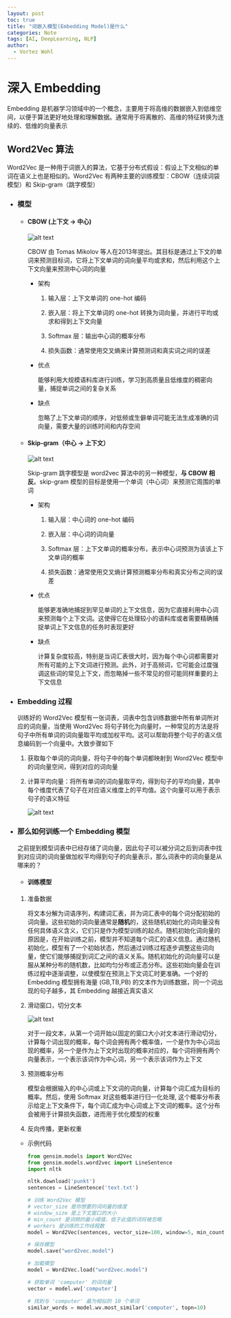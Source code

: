 ```yaml
---
layout: post
toc: true
title: "词嵌入模型(Embedding Model)是什么"
categories: Note
tags: [AI, DeepLearning, NLP]
author:
  - Vortez Wohl
---
```

# 深入 Embedding

Embedding 是机器学习领域中的一个概念，主要用于将高维的数据嵌入到低维空间，以便于算法更好地处理和理解数据。通常用于将离散的、高维的特征转换为连续的、低维的向量表示

## Word2Vec 算法

Word2Vec 是一种用于词嵌入的算法，它基于分布式假设：假设上下文相似的单词在语义上也是相似的。Word2Vec 有两种主要的训练模型：CBOW（连续词袋模型）和 Skip-gram（跳字模型）

- ### 模型

    - #### CBOW (上下文 -> 中心)

        ![alt text](/images/Embedding/image.png)

        CBOW 由 Tomas Mikolov 等人在2013年提出。其目标是通过上下文的单词来预测目标词，它将上下文单词的词向量平均或求和，然后利用这个上下文向量来预测中心词的向量

        - 架构

            1. 输入层：上下文单词的 one-hot 编码
            
            2. 嵌入层：将上下文单词的 one-hot 转换为词向量，并进行平均或求和得到上下文向量

            3. Softmax 层：输出中心词的概率分布

            4. 损失函数：通常使用交叉熵来计算预测词和真实词之间的误差

        - 优点

            能够利用大规模语料库进行训练，学习到高质量且低维度的稠密向量，捕捉单词之间的复杂关系
        
        - 缺点

            忽略了上下文单词的顺序，对低频或生僻单词可能无法生成准确的词向量，需要大量的训练时间和内存空间

    - #### Skip-gram（中心 -> 上下文）

        ![alt text](/images/Embedding/image-1.png)

        Skip-gram 跳字模型是 word2vec 算法中的另一种模型，**与 CBOW 相反**。skip-gram 模型的目标是使用一个单词（中心词）来预测它周围的单词

        - 架构

            1. 输入层：中心词的 one-hot 编码

            2. 嵌入层：中心词的词向量

            3. Softmax 层：上下文单词的概率分布，表示中心词预测为该该上下文单词的概率

            4. 损失函数：通常使用交叉熵计算预测概率分布和真实分布之间的误差

        - 优点

            能够更准确地捕捉到罕见单词的上下文信息，因为它直接利用中心词来预测每个上下文词。这使得它在处理较小的语料库或者需要精确捕捉单词上下文信息的任务时表现更好

        - 缺点

            计算复杂度较高，特别是当词汇表很大时，因为每个中心词都需要对所有可能的上下文词进行预测。此外，对于高频词，它可能会过度强调这些词的常见上下文，而忽略掉一些不常见的但可能同样重要的上下文信息

- ### Embedding 过程

    训练好的 Word2Vec 模型有一张词表，词表中包含训练数据中所有单词所对应的词向量，当使用 Word2Vec 将句子转化为向量时，一种常见的方法是将句子中所有单词的词向量取平均或加权平均。这可以帮助将整个句子的语义信息编码到一个向量中。大致步骤如下

    1. 获取每个单词的词向量，将句子中的每个单词都映射到 Word2Vec 模型中的词向量空间，得到对应的词向量

    2. 计算平均向量：将所有单词的词向量取平均，得到句子的平均向量，其中每个维度代表了句子在对应语义维度上的平均值。这个向量可以用于表示句子的语义特征

        ![alt text](/images/Embedding/image-2.png)

- ### 那么如何训练一个 Embedding 模型

    之前提到模型词表中已经存储了词向量，因此句子可以被分词之后到词表中找到对应词的词向量做加权平均得到句子的向量表示，那么词表中的词向量是从哪来的？

    - #### 训练模型

    1. 准备数据

        将文本分解为词语序列，构建词汇表，并为词汇表中的每个词分配初始的词向量。这些初始的词向量通常是**随机**的，这些随机初始化的词向量没有任何具体语义含义，它们只是作为模型训练的起点。随机初始化词向量的原因是，在开始训练之前，模型并不知道每个词汇的语义信息。通过随机初始化，模型有了一个初始状态，然后通过训练过程逐步调整这些词向量，使它们能够捕捉到词汇之间的语义关系。随机初始化的词向量可以是服从某种分布的随机数，比如均匀分布或正态分布。这些初始向量会在训练过程中逐渐调整，以使模型在预测上下文词汇时更准确。一个好的 Embedding 模型拥有海量 (GB,TB,PB) 的文本作为训练数据，同一个词出现的句子越多，其 Embedding 越接近真实语义

    2. 滑动窗口，切分文本

        ![alt text](/images/Embedding/image-3.png)

        对于一段文本，从第一个词开始以固定的窗口大小对文本进行滑动切分，计算每个词出现的概率，每个词会拥有两个概率值，一个是作为中心词出现的概率，另一个是作为上下文时出现的概率对应的，每个词将拥有两个向量表示，一个表示该词作为中心词，另一个表示该词作为上下文

    3. 预测概率分布

        模型会根据输入的中心词或上下文词的词向量，计算每个词汇成为目标的概率。然后，使用 Softmax 对这些概率进行归一化处理, 这个概率分布表示给定上下文条件下，每个词汇成为中心词或上下文词的概率。这个分布会被用于计算损失函数，进而用于优化模型的权重

    4. 反向传播，更新权重

    - 示例代码

        ```python
        from gensim.models import Word2Vec
        from gensim.models.word2vec import LineSentence
        import nltk
        
        nltk.download('punkt')
        sentences = LineSentence('text.txt')

        # 训练 Word2Vec 模型
        # vector_size 是你想要的词向量的维度
        # window_size 是上下文窗口的大小
        # min_count 是词频的最小阈值，低于此值的词将被忽略
        # workers 是训练的工作线程数
        model = Word2Vec(sentences, vector_size=100, window=5, min_count=5, workers=4)

        # 保存模型
        model.save("word2vec.model")

        # 加载模型
        model = Word2Vec.load("word2vec.model")

        # 获取单词 'computer' 的词向量
        vector = model.wv['computer']

        # 找到与 'computer' 最为相似的 10 个单词
        similar_words = model.wv.most_similar('computer', topn=10)
        ```
